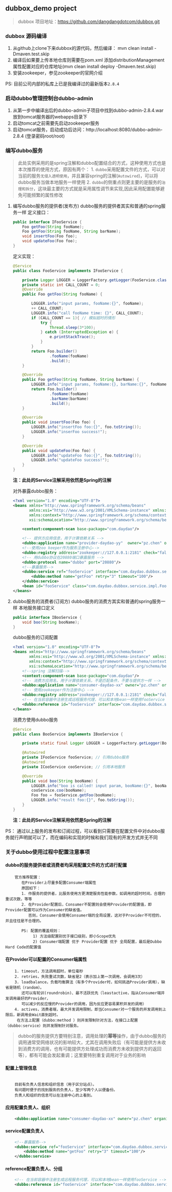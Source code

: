 ## dubbox_demo project
> dubbox 项目地址：https://github.com/dangdangdotcom/dubbox.git

### dubbox 源码编译
1. 从github上clone下来dubbox的源代码，然后编译： mvn clean install -Dmaven.test.skip
2. 编译后如果要上传本地仓库则需要在pom.xml 添加distributionManagement属性配置对应的仓库地址(mvn clean install deploy -Dmaven.test.skip)
3. 安装zookeeper，参见zookeeper的官网介绍

PS: 目前公司内部的私库上已是我编译过的最新版本`2.8.4`

### 启动dubbo管理控制台dubbo-admin
1. 从第一步中编译出后的dubbo-admin子项目中找到dubbo-admin-2.8.4.war 放到tomcat服务器的webapps目录下
2. 启动tomcat之前需要先启动zookeeper服务
3. 启动tomcat服务，启动成功后访问：http://localhost:8080/dubbo-admin-2.8.4 (登录密码root/root)

### 编写dubbo服务
> 此处实例采用的是spring注解和dubbo配置结合的方式，这种使用方式也是本次推荐的使用方式，原因有两个：
    1. `dubbo`采用配置文件的方式，可以对当前的服务`无侵入透明使用`，并且兼容spring的注解(`Autowired`)，可以将dubbo服务当做本地服务一样使用
    2. `dubbo`的侧重点则更主要的是服务的`治理和拆分`，这块最主要的方式就是采用属性调节来实现,因此采用配置能够避免可能频繁的属性修改

1. 编写dubbo服务的提供者(发布方)
    dubbo服务的提供者其实和普通的spring服务一样
    定义接口：
    ```java
    public interface IFooService {
        Foo getFoo(String fooName);
        Foo getFoo(String fooName, String barName);
        void insertFoo(Foo foo);
        void updateFoo(Foo foo);
    }
    ```
    
    定义实现：
    ```java
    @Service
    public class FooService implements IFooService {
    
        private Logger LOGGER = LoggerFactory.getLogger(FooService.class);
        private static int CALL_COUNT = 0;
        @Override
        public Foo getFoo(String fooName) {
    
            LOGGER.info("input params, fooName:{}", fooName);
            ++ CALL_COUNT;
            LOGGER.info("call fooName time: {}", CALL_COUNT);
            if (CALL_COUNT == 1){ // 模拟超时的情形
                try {
                    Thread.sleep(3*100);
                } catch (InterruptedException e) {
                    e.printStackTrace();
                }
            }
            return Foo.builder()
                    .fooName(fooName)
                    .build();
        }
    
        @Override
        public Foo getFoo(String fooName, String barName) {
            LOGGER.info("input params, fooName:{}, barName:{}", fooName, barName);
            return Foo.builder()
                    .fooName(fooName)
                    .barName(barName)
                    .build();
        }
    
        @Override
        public void insertFoo(Foo foo) {
            LOGGER.info("insertFoo foo:{}", foo.toString());
            LOGGER.info("inserFoo success!");
        }
    
        @Override
        public void updateFoo(Foo foo) {
            LOGGER.info("updateFoo foo:{}", foo.toString());
            LOGGER.info("updateFoo success!");
        }
    }
    ```
    **注：此处的Service注解采用依然是Spring的注解**
    
    对外暴露dubbo服务：
    ```xml
    <?xml version="1.0" encoding="UTF-8"?>
    <beans xmlns="http://www.springframework.org/schema/beans"
           xmlns:xsi="http://www.w3.org/2001/XMLSchema-instance" xmlns:dubbo="http://code.alibabatech.com/schema/dubbo"
           xmlns:context="http://www.springframework.org/schema/context"
           xsi:schemaLocation="http://www.springframework.org/schema/beans http://www.springframework.org/schema/beans/spring-beans.xsd http://code.alibabatech.com/schema/dubbo http://code.alibabatech.com/schema/dubbo/dubbo.xsd http://www.springframework.org/schema/context http://www.springframework.org/schema/context/spring-context.xsd">
    
        <context:component-scan base-package="com.daydao"/>
    
        <!-- 提供方应用信息，用于计算依赖关系 -->
        <dubbo:application name="provider-daydao-yy"  owner="pz.chen" organization="daydao-yy" />
        <!--使用zoo keeper作为服务注册中心-->
        <dubbo:registry address="zookeeper://127.0.0.1:2181" check="false"/>
        <!-- 用dubbo协议在20880端口暴露服务 -->
        <dubbo:protocol name="dubbo" port="20880"/>
        <!--暴露服务-->
        <dubbo:service ref="fooService" interface="com.daydao.dubbox.service.IFooService" owner="pz.chen">
            <dubbo:method name="getFoo" retry="3" timeout="100"/>
        </dubbo:service>
        <bean id="fooService" class="com.daydao.dubbox.service.impl.FooService"/>
    </beans>
    ```
    
2. dubbo服务的消费者(订阅方)
   dubbo服务的消费方其实和普通的spring服务一样
   本地服务接口定义
   ```java
   public interface IBooService {
       void boo(String booName);
   }
   ```
   
   dubbo服务的订阅配置
   ```xml
   <?xml version="1.0" encoding="UTF-8"?>
   <beans xmlns="http://www.springframework.org/schema/beans"
          xmlns:xsi="http://www.w3.org/2001/XMLSchema-instance" xmlns:dubbo="http://code.alibabatech.com/schema/dubbo"
          xmlns:context="http://www.springframework.org/schema/context"
          xsi:schemaLocation="http://www.springframework.org/schema/beans http://www.springframework.org/schema/beans/spring-beans.xsd http://code.alibabatech.com/schema/dubbo http://code.alibabatech.com/schema/dubbo/dubbo.xsd http://www.springframework.org/schema/context http://www.springframework.org/schema/context/spring-context.xsd">
       <!--spring 注解扫描-->
       <context:component-scan base-package="com.daydao"/>
       <!-- 消费方应用名，用于计算依赖关系，不是匹配条件，不要与提供方一样 -->
       <dubbo:application name="consumer-daydao-xx" owner="pz.chen" organization="daydao-xx"/>
       <!-- 使用zookeeper作为注册中心 -->
       <dubbo:registry address="zookeeper://127.0.0.1:2181" check="false"/>
       <!-- 在当前容器中注册生成远程服务代理，可以和本地bean一样使用fooService -->
       <dubbo:reference id="fooService" interface="com.daydao.dubbox.service.IFooService" owner="pz.chen"/>
   </beans>
   ```
    
   消费方使用dubbo服务
   ```java
   @Service
   public class BooService implements IBooService {
   
       private static final Logger LOGGER = LoggerFactory.getLogger(BooService.class);
   
       @Autowired
       private IFooService fooService; // 引用dubbo服务
       @Autowired
       private ICooService cooService; // 引用本地服务
   
       @Override
       public void boo(String booName) {
           LOGGER.info("boo is called! input param, booName:{}", booName);
           cooService.coo(booName);
           Foo foo = fooService.getFoo(booName);
           LOGGER.info("result foo:{}", foo.toString());
       }
   }
   ```
   **注：此处的Service注解采用依然是Spring的注解**

PS： 通过以上服务的发布和订阅过程，可以看到只需要在配置文件中对dubbo服务就行声明就可以了，而在编码和实现的时候和我们现有的开发方式并无不同

### 关于dubbo使用过程中配置注意事项
#### dubbo的服务提供者或消费者均采用配置文件的方式进行配置
```
    官方推荐配置：
       在Provider上尽量多配置Consumer端属性
       原因如下：
       1. 作服务的提供者，比服务使用方更清楚服务性能参数，如调用的超时时间，合理的重试次数，等等
       2. 在Provider配置后，Consumer不配置则会使用Provider的配置值，即Provider配置可以作为Consumer的缺省值。
          否则，Consumer会使用Consumer端的全局设置，这对于Provider不可控的，并且往往是不合理的。

       PS: 配置的覆盖规则：
            1) 方法级配置别优于接口级别，即小Scope优先
            2) Consumer端配置 优于 Provider配置 优于 全局配置，最后是Dubbo Hard Code的配置值
```
    
#### 在Provider可以配置的Consumer端属性
    
        1. timeout，方法调用超时，单位毫秒
        2. retries，失败重试次数，缺省是2（表示加上第一次调用，会调用3次）
        3. loadbalance，负载均衡算法（有多个Provider时，如何挑选Provider调用），缺省是随机（random）。
           还可以有轮训(roundrobin)、最不活跃优先（leastactive，指从Consumer端并发调用最好的Provider，
           可以减少的反应慢的Provider的调用，因为反应更容易累积并发的调用）
        4. actives，消费者端，最大并发调用限制，即当Consumer对一个服务的并发调用到上限后，新调用会Wait直到超时。
         在方法上配置（dubbo:method ）则并发限制针对方法，在接口上配置（dubbo:service）则并发限制针对服务。
    
> dubbo的服务提供方要特别注意，调用处理的**幂等**操作，由于dubbo服务的调用通常受网络状况的影响较大，尤其在调用失败后（有可能是提供方未收到消费方的调用，也有可能提供方处理成功而消费方未收到提供方的返回等），都有可能会发起重调；这里要特别重复调用对于业务的影响
    
#### 配置上管理信息
```

    目前有负责人信息和组织信息（用于区分站点）。
    有问题时便于的找到服务的负责人，至少写两个人以便备份。
    负责人和组织的信息可以在注册中心的上看到。
```
    
#### 应用配置负责人、组织
```xml
    <dubbo:application name="consumer-daydao-xx" owner="pz.chen" organization="daydao-xx"/>
```
#### service配置负责人
```xml
    <!--暴露服务-->
    <dubbo:service ref="fooService" interface="com.daydao.dubbox.service.IFooService" owner="pz.chen">
        <dubbo:method name="getFoo" retry="3" timeout="100"/>
    </dubbo:service>
```
#### reference配置负责人、分组
```xml
    <!-- 在当前容器中注册生成远程服务代理，可以和本地bean一样使用fooService -->
    <dubbo:reference id="fooService" interface="com.daydao.dubbox.service.IFooService" owner="pz.chen"/>
```
    
    